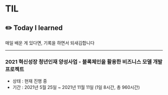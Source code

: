 # TIL
## ✏️ Today I learned
 매일 배운 게 있다면, 기록을 하면서 되새김합니다
___

 ### 2021 혁신성장 청년인재 양성사업 - 블록체인을 활용한 비즈니스 모델 개발 프로젝트
- 상태 : 현재 진행 중
- 기간 : 2021년 5월 25일 ~ 2021년 11월 11일 (1일 8시간, 총 960시간)
 